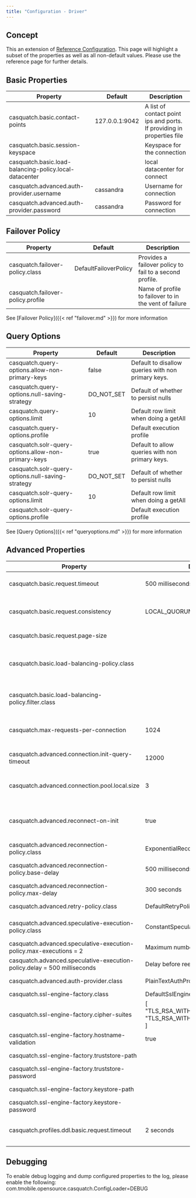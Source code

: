 ```yaml
---
title: "Configuration - Driver"
---
```


## Concept
This an extension of [Reference Configuration](https://docs.datastax.com/en/developer/java-driver/4.0/manual/core/configuration/reference/). This page will highlight a subset of the properties as well as all non-default values. Please use the reference page for further details.

## Basic Properties
| Property | Default | Description |
| ---|---|---|
| casquatch.basic.contact-points | 127.0.0.1:9042 | A list of contact point ips and ports. If providing in properties file | 
| casquatch.basic.session-keyspace | | Keyspace for the connection |
| casquatch.basic.load-balancing-policy.local-datacenter | | local datacenter for connect |
| casquatch.advanced.auth-provider.username | cassandra | Username for connection |
| casquatch.advanced.auth-provider.password | cassandra | Password for connection |

## Failover Policy
| Property | Default | Description |
| ---|---|---|
| casquatch.failover-policy.class | DefaultFailoverPolicy | Provides a failover policy to fail to a second profile. |
| casquatch.failover-policy.profile | | Name of profile to failover to in the vent of failure |
See [Failover Policy]({{< ref "failover.md" >}}) for more information

## Query Options
| Property | Default | Description |
| ---|---|---|
| casquatch.query-options.allow-non-primary-keys | false | Default to disallow queries with non primary keys. |
| casquatch.query-options.null-saving-strategy | DO_NOT_SET | Default of whether to persist nulls |
| casquatch.query-options.limit | 10 | Default row limit when doing a getAll |
| casquatch.query-options.profile | | Default execution profile |
| casquatch.solr-query-options.allow-non-primary-keys | true | Default to allow queries with non primary keys. |
| casquatch.solr-query-options.null-saving-strategy | DO_NOT_SET | Default of whether to persist nulls |
| casquatch.solr-query-options.limit | 10 | Default row limit when doing a getAll |
| casquatch.solr-query-options.profile | | Default execution profile |
See [Query Options]({{< ref "queryoptions.md" >}}) for more information

## Advanced Properties
| Property | Default | Description |
| ---|---|---|
| casquatch.basic.request.timeout | 500 milliseconds | Set the request time out duration |
| casquatch.basic.request.consistency | LOCAL_QUORUM | Default consistency level for queries |
| casquatch.basic.request.page-size | | Default page size |
| casquatch.basic.load-balancing-policy.class | | Class to provide a custom load balancer policy |
| casquatch.basic.load-balancing-policy.filter.class | | Class to provide a custom filtering policy |
| casquatch.max-requests-per-connection | 1024 | Maximum number of requests per connection |
| casquatch.advanced.connection.init-query-timeout | 12000 | How long to wait for a heartbeat |
| casquatch.advanced.connection.pool.local.size | 3 | Size of the local connection pool |
| casquatch.advanced.reconnect-on-init | true | Attempt reconnect if all contact points are unavailable |
| casquatch.advanced.reconnection-policy.class | ExponentialReconnectionPolicy | Reconnection policy to use | 
| casquatch.advanced.reconnection-policy.base-delay | 500 milliseconds | Delay between reconnections |
| casquatch.advanced.reconnection-policy.max-delay | 300 seconds | Maximum delay |
| casquatch.advanced.retry-policy.class | DefaultRetryPolicy | Reconnection policy to use |
| casquatch.advanced.speculative-execution-policy.class | ConstantSpeculativeExecutionPolicy | Speculative execution policy to use | 
| casquatch.advanced.speculative-execution-policy.max-executions = 2 | Maximum number of executions | 
| casquatch.advanced.speculative-execution-policy.delay = 500 milliseconds | Delay before reexecuting the query |
| casquatch.advanced.auth-provider.class | PlainTextAuthProvider | Authentication provider |
| casquatch.ssl-engine-factory.class | DefaultSslEngineFactory | SSL Class |
| casquatch.ssl-engine-factory.cipher-suites | [ "TLS_RSA_WITH_AES_128_CBC_SHA", "TLS_RSA_WITH_AES_256_CBC_SHA" ] | Default cipher suites |
| casquatch.ssl-engine-factory.hostname-validation | true | Hostname validation |
| casquatch.ssl-engine-factory.truststore-path | | Path to truststore |
| casquatch.ssl-engine-factory.truststore-password | | Truststore password |
| casquatch.ssl-engine-factory.keystore-path | | Path to Keystore |
| casquatch.ssl-engine-factory.keystore-password | | Keystore password |
| casquatch.profiles.ddl.basic.request.timeout | 2 seconds | Provides a DDL profile with greater timeout |

## Debugging
To enable debug logging and dump configured properties to the log, please enable the following:
com.tmobile.opensource.casquatch.ConfigLoader=DEBUG